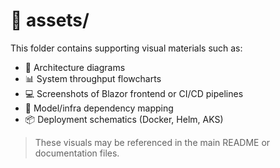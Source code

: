 # 📁 assets/

This folder contains supporting visual materials such as:

- 🔧 Architecture diagrams
- 📊 System throughput flowcharts
- 💻 Screenshots of Blazor frontend or CI/CD pipelines
- 🧠 Model/infra dependency mapping
- 📦 Deployment schematics (Docker, Helm, AKS)

> These visuals may be referenced in the main README or documentation files.
